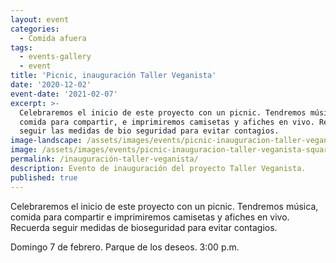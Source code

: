 ```yaml
---
layout: event
categories:
  - Comida afuera
tags:
  - events-gallery
  - event
title: 'Picnic, inauguración Taller Veganista'
date: '2020-12-02'
event-date: '2021-02-07'
excerpt: >-
  Celebraremos el inicio de este proyecto con un picnic. Tendremos música,
  comida para compartir, e imprimiremos camisetas y afiches en vivo. Recuerda
  seguir las medidas de bio seguridad para evitar contagios.
image-landscape: /assets/images/events/picnic-inauguracion-taller-veganista.jpg
image: /assets/images/events/picnic-inauguracion-taller-veganista-square.jpg
permalink: /inauguración-taller-veganista/
description: Evento de inauguración del proyecto Taller Veganista.
published: true
---
```


Celebraremos el inicio de este proyecto con un picnic. Tendremos música, comida para compartir e imprimiremos camisetas y afiches en vivo. Recuerda seguir medidas de bioseguridad para evitar contagios.

Domingo 7 de febrero. Parque de los deseos. 3:00 p.m.
